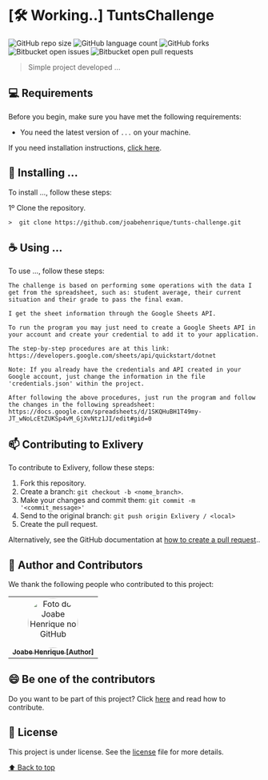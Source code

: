 # [:hammer_and_wrench: Working..] TuntsChallenge

![GitHub repo size](https://img.shields.io/github/repo-size/joabehenrique/tunts-challenge?style=flat)
![GitHub language count](https://img.shields.io/github/languages/count/joabehenrique/tunts-challenge?style=flat)
![GitHub forks](https://img.shields.io/github/forks/joabehenrique/tunts-challenge?style=flat)
![Bitbucket open issues](https://img.shields.io/bitbucket/issues/joabehenrique/tunts-challenge?style=flat)
![Bitbucket open pull requests](https://img.shields.io/bitbucket/pr-raw/joabehenrique/tunts-challenge?style=flat)

> Simple project developed ...

## 💻 Requirements

Before you begin, make sure you have met the following requirements:

- You need the latest version of `...` on your machine.

If you need installation instructions, [click here]("...").

## 🚀 Installing ...

To install ..., follow these steps:

1º Clone the repository.

```
>  git clone https://github.com/joabehenrique/tunts-challenge.git
```

## ☕ Using ...

To use ..., follow these steps:

```
The challenge is based on performing some operations with the data I get from the spreadsheet, such as: student average, their current situation and their grade to pass the final exam.

I get the sheet information through the Google Sheets API.

To run the program you may just need to create a Google Sheets API in your account and create your credential to add it to your application.

The step-by-step procedures are at this link: https://developers.google.com/sheets/api/quickstart/dotnet

Note: If you already have the credentials and API created in your Google account, just change the information in the file 'credentials.json' within the project.

After following the above procedures, just run the program and follow the changes in the following spreadsheet: https://docs.google.com/spreadsheets/d/1SKQHuBH1T49my-JT_wNoLcEtZUKSp4vM_GjXvNtz1JI/edit#gid=0
```

## 📫 Contributing to Exlivery

To contribute to Exlivery, follow these steps:

1. Fork this repository.
2. Create a branch: `git checkout -b <nome_branch>`.
3. Make your changes and commit them: `git commit -m '<commit_message>'`
4. Send to the original branch: `git push origin Exlivery / <local>`
5. Create the pull request.

Alternatively, see the GitHub documentation at [how to create a pull request](https://help.github.com/en/github/collaborating-with-issues-and-pull-requests/creating-a-pull-request)..

## 🤝 Author and Contributors

We thank the following people who contributed to this project:

<table>
  <tr>
    <td align="center">
      <a href="https://github.com/joabehenrique">
        <img src="https://avatars3.githubusercontent.com/u/64988299" width="100px" style="border-radius: 90px" alt="Foto do Joabe Henrique no GitHub"/><br>
        <sub>
          <b>Joabe Henrique [Author]</b>
        </sub>
      </a>
    </td>
  </tr>
</table>

## 😄 Be one of the contributors<br>

Do you want to be part of this project? Click [here](https://github.com/joabehenrique/tunts-challenge/blob/main/CONTRIBUTING.md) and read how to contribute.

## 📝 License

This project is under license. See the [license](https://github.com/joabehenrique/rtunts-challenge/blob/main/LICENSE.md) file for more details.

[⬆ Back to top](#TuntsChallenge)<br>
